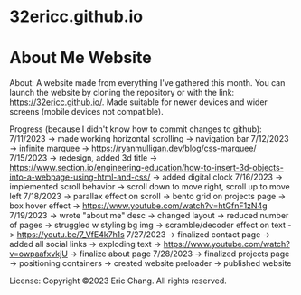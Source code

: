 # 32ericc.github.io

# About Me Website
About: 
A website made from everything I've gathered this month. You can launch the website by cloning the repository or with the link: https://32ericc.github.io/. Made suitable for newer devices and wider screens (mobile devices not compatible).

Progress (because I didn't know how to commit changes to github):
7/11/2023
	-> made working horizontal scrolling
	-> navigation bar
7/12/2023
	-> infinite marquee
		-> https://ryanmulligan.dev/blog/css-marquee/
7/15/2023
	-> redesign, added 3d title
		-> https://www.section.io/engineering-education/how-to-insert-3d-objects-into-a-webpage-using-html-and-css/
	-> added digital clock
7/16/2023
	-> implemented scroll behavior
		-> scroll down to move right, scroll up to move left
7/18/2023
	-> parallax effect on scroll
	-> bento grid on projects page
	-> box hover effect
		-> https://www.youtube.com/watch?v=htGfnF1zN4g
7/19/2023
	-> wrote "about me" desc
	-> changed layout -> reduced number of pages
	-> struggled w styling bg img 
	-> scramble/decoder effect on text
		-> https://youtu.be/7_VfE4k7h1s
7/27/2023
	-> finalized contact page
		-> added all social links
		-> exploding text
			-> https://www.youtube.com/watch?v=owpaafxvkjU
	-> finalize about page
7/28/2023
	-> finalized projects page
		-> positioning containers
	-> created website preloader
	-> published website

License:
Copyright ©2023 Eric Chang. All rights reserved.
